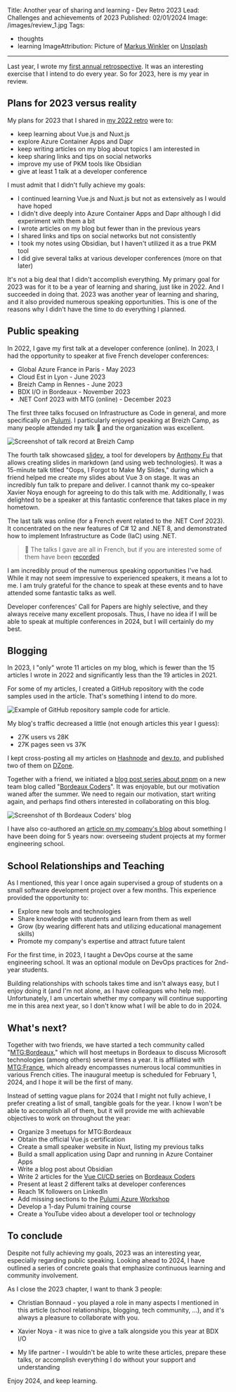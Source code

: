 Title: Another year of sharing and learning - Dev Retro 2023
Lead: Challenges and achievements of 2023
Published: 02/01/2024
Image: /images/review_1.jpg
Tags:
  - thoughts
  - learning
ImageAttribution: Picture of <a href="https://unsplash.com/fr/@markuswinkler?utm_source=unsplash&utm_medium=referral&utm_content=creditCopyText">Markus Winkler</a> on <a href="https://unsplash.com/fr/photos/-fRAIQHKcc0?utm_source=unsplash&utm_medium=referral&utm_content=creditCopyText">Unsplash</a>

---

Last year, I wrote my [first annual retrospective](https://www.techwatching.dev/posts/2022-retro). It was an interesting exercise that I intend to do every year. So for 2023, here is my year in review.

## Plans for 2023 versus reality

My plans for 2023 that I shared in [my 2022 retro](https://www.techwatching.dev/posts/2022-retro) were to:

* keep learning about Vue.js and Nuxt.js
* explore Azure Container Apps and Dapr
* keep writing articles on my blog about topics I am interested in
* keep sharing links and tips on social networks
* improve my use of PKM tools like Obsidian
* give at least 1 talk at a developer conference

I must admit that I didn't fully achieve my goals:

* I continued learning Vue.js and Nuxt.js but not as extensively as I would have hoped
* I didn't dive deeply into Azure Container Apps and Dapr although I did experiment with them a bit
* I wrote articles on my blog but fewer than in the previous years
* I shared links and tips on social networks but not consistently
* I took my notes using Obsidian, but I haven't utilized it as a true PKM tool
* I did give several talks at various developer conferences (more on that later)

It's not a big deal that I didn't accomplish everything. My primary goal for 2023 was for it to be a year of learning and sharing, just like in 2022. And I succeeded in doing that. 2023 was another year of learning and sharing, and it also provided numerous speaking opportunities. This is one of the reasons why I didn't have the time to do everything I planned.

## Public speaking

In 2022, I gave my first talk at a developer conference (online). In 2023, I had the opportunity to speaker at five French developer conferences:

* Global Azure France in Paris - May 2023
* Cloud Est in Lyon - June 2023
* Breizh Camp in Rennes - June 2023
* BDX I/O in Bordeaux - November 2023
* .NET Conf 2023 with MTG (online) - December 2023

The first three talks focused on Infrastructure as Code in general, and more specifically on [Pulumi](https://www.pulumi.com/). I particularly enjoyed speaking at Breizh Camp, as many people attended my talk 🥰 and the organization was excellent.

<img src="/posts/images/2022_retro_talk.webp" class="img-fluid centered-img" alt="Screenshot of talk record at Breizh Camp">

The fourth talk showcased [slidev](https://sli.dev/), a tool for developers by [Anthony Fu](https://antfu.me/) that allows creating slides in markdown (and using web technologies). It was a 15-minute talk titled "Oops, I Forgot to Make My Slides," during which a friend helped me create my slides about Vue 3 on stage. It was an incredibly fun talk to prepare and deliver. I cannot thank my co-speaker Xavier Noya enough for agreeing to do this talk with me. Additionally, I was delighted to be a speaker at this fantastic conference that takes place in my hometown.

The last talk was online (for a French event related to the .NET Conf 2023). It concentrated on the new features of C# 12 and .NET 8, and demonstrated how to implement Infrastructure as Code (IaC) using .NET.

>🎥 The talks I gave are all in French, but if you are interested some of them have been [recorded](https://drp.li/f7I9N)

I am incredibly proud of the numerous speaking opportunities I've had. While it may not seem impressive to experienced speakers, it means a lot to me. I am truly grateful for the chance to speak at these events and to have attended some fantastic talks as well.

Developer conferences' Call for Papers are highly selective, and they always receive many excellent proposals. Thus, I have no idea if I will be able to speak at multiple conferences in 2024, but I will certainly do my best.

## Blogging

In 2023, I "only" wrote 11 articles on my blog, which is fewer than the 15 articles I wrote in 2022 and significantly less than the 19 articles in 2021.

For some of my articles, I created a GitHub repository with the code samples used in the article. That's something I intend to do more.

<img src="/posts/images/2022_retro_github.webp" class="img-fluid centered-img" alt="Example of GitHub repository sample code for article.">

My blog's traffic decreased a little (not enough articles this year I guess):

* 27K users vs 28K
* 27K pages seen vs 37K
    

I kept cross-posting all my articles on [Hashnode](https://techwatching.hashnode.dev/) and [dev.to](https://dzone.com/users/4682620/techwatching.html), and published two of them on [DZone](https://dzone.com/users/4682620/techwatching.html).

Together with a friend, we initiated a [blog post series about pnpm](https://bordeauxcoders.com/series/pnpm-101) on a new team blog called "[Bordeaux Coders](https://bordeauxcoders.com/)". It was enjoyable, but our motivation waned after the summer. We need to regain our motivation, start writing again, and perhaps find others interested in collaborating on this blog.

<img src="/posts/images/2022_retro_blog.webp" class="img-fluid centered-img" alt="Screenshot of th Bordeaux Coders' blog">

I have also co-authored an [article on my company's blog](https://www.avanade.com/fr-fr/blogs/le-blog/life-at-avanade/notre-expertise-au-service-des-nouvelles-generations) about something I have been doing for 5 years now: overseeing student projects at my former engineering school.

## School Relationships and Teaching

As I mentioned, this year I once again supervised a group of students on a small software development project over a few months. This experience provided the opportunity to:

* Explore new tools and technologies
* Share knowledge with students and learn from them as well
* Grow (by wearing different hats and utilizing educational management skills)
* Promote my company's expertise and attract future talent
    
For the first time, in 2023, I taught a DevOps course at the same engineering school. It was an optional module on DevOps practices for 2nd-year students.

Building relationships with schools takes time and isn't always easy, but I enjoy doing it (and I'm not alone, as I have colleagues who help me). Unfortunately, I am uncertain whether my company will continue supporting me in this area next year, so I don't know what I will be able to do in 2024.

## **What's next?**

Together with two friends, we have started a tech community called "[MTG:Bordeaux](https://www.meetup.com/mtg-bordeaux/)," which will host meetups in Bordeaux to discuss Microsoft technologies (among others) several times a year. It is affiliated with [MTG:France](https://www.mtg-france.org/), which already encompasses numerous local communities in various French cities. The inaugural meetup is scheduled for February 1, 2024, and I hope it will be the first of many.

Instead of setting vague plans for 2024 that I might not fully achieve, I prefer creating a list of small, tangible goals for the year. I know I won't be able to accomplish all of them, but it will provide me with achievable objectives to work on throughout the year:

* Organize 3 meetups for MTG:Bordeaux
* Obtain the official Vue.js certification
* Create a small speaker website in Nuxt, listing my previous talks
* Build a small application using Dapr and running in Azure Container Apps
* Write a blog post about Obsidian
* Write 2 articles for the [Vue CI/CD series](https://bordeauxcoders.com/series/vuejs-cicd) on [Bordeaux Coders](https://bordeauxcoders.com/)
* Present at least 2 different talks at developer conferences
* Reach 1K followers on LinkedIn
* Add missing sections to the [Pulumi Azure Workshop](https://github.com/TechWatching/pulumi-azure-workshop)
* Develop a 1-day Pulumi training course
* Create a YouTube video about a developer tool or technology

## To conclude

Despite not fully achieving my goals, 2023 was an interesting year, especially regarding public speaking. Looking ahead to 2024, I have outlined a series of concrete goals that emphasize continuous learning and community involvement.

As I close the 2023 chapter, I want to thank 3 people:

* Christian Bonnaud - you played a role in many aspects I mentioned in this article (school relationships, blogging, tech community, ...), and it's always a pleasure to collaborate with you.
    
* Xavier Noya - it was nice to give a talk alongside you this year at BDX I/O
    
* My life partner - I wouldn't be able to write these articles, prepare these talks, or accomplish everything I do without your support and understanding
    

Enjoy 2024, and keep learning.

